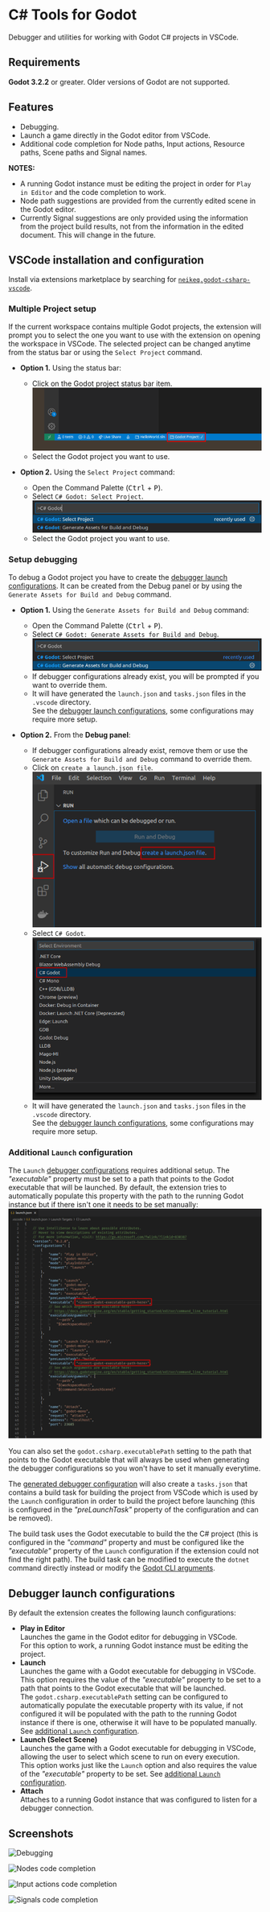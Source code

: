 # C# Tools for Godot

Debugger and utilities for working with Godot C# projects in VSCode.

## Requirements

**Godot 3.2.2** or greater. Older versions of Godot are not supported.

## Features

- Debugging.
- Launch a game directly in the Godot editor from VSCode.
- Additional code completion for Node paths, Input actions, Resource paths, Scene paths and Signal names.

**NOTES:**
- A running Godot instance must be editing the project in order for `Play in Editor` and the code completion to work.
- Node path suggestions are provided from the currently edited scene in the Godot editor.
- Currently Signal suggestions are only provided using the information from the project build
results, not from the information in the edited document. This will change in the future.

## VSCode installation and configuration

Install via extensions marketplace by searching for [`neikeq.godot-csharp-vscode`](https://marketplace.visualstudio.com/items?itemName=neikeq.godot-csharp-vscode).

### Multiple Project setup

If the current workspace contains multiple Godot projects, the extension will prompt you to select the one you want to use with the extension on opening the workspace in VSCode. The selected project can be changed anytime from the status bar or using the `Select Project` command.

- **Option 1.** Using the status bar:
  - Click on the Godot project status bar item.\
    ![Select Project on the status bar](images/setupProjectStatusbar.png)
  - Select the Godot project you want to use.

- **Option 2.** Using the `Select Project` command:
  - Open the Command Palette (<kbd>Ctrl</kbd> + <kbd>P</kbd>).
  - Select `C# Godot: Select Project`.\
    ![Select the Select Project command](images/setupProjectCommand.png)
  - Select the Godot project you want to use.

### Setup debugging

To debug a Godot project you have to create the [debugger launch configurations](#debugger-launch-configurations). It can be created from the Debug panel or by using the `Generate Assets for Build and Debug` command.

- **Option 1.** Using the `Generate Assets for Build and Debug` command:
  - Open the Command Palette (<kbd>Ctrl</kbd> + <kbd>P</kbd>).
  - Select `C# Godot: Generate Assets for Build and Debug`.\
    ![Select the Generate Assets for Build and Debug command](images/setupDebuggingCommand.png)
  - If debugger configurations already exist, you will be prompted if you want to override them.
  - It will have generated the `launch.json` and `tasks.json` files in the `.vscode` directory.\
    See the [debugger launch configurations](#debugger-launch-configurations), some configurations
    may require more setup.

- **Option 2.** From the **Debug panel**:
  - If debugger configurations already exist, remove them or use the
    `Generate Assets for Build and Debug` command to override them.
  - Click on `create a launch.json file`.\
    ![Create launch.json file](images/setupDebuggingCreate.png)
  - Select `C# Godot`.\
    ![Select C# Godot](images/setupDebuggingSelectGodot.png)
  - It will have generated the `launch.json` and `tasks.json` files in the `.vscode` directory.\
    See the [debugger launch configurations](#debugger-launch-configurations), some configurations
    may require more setup.

### Additional `Launch` configuration

The `Launch` [debugger configurations](#debugger-launch-configurations) requires additional setup. The _"executable"_ property must be set to a path that points to the Godot executable that will be launched. By default, the extension tries to automatically populate this property with the path to the running Godot instance but if there isn't one it needs to be set manually:
![Fix editor path](images/setupDebuggingGodotPath.png)

You can also set the `godot.csharp.executablePath` setting to the path that points to the Godot executable that will always be used when generating the debugger configurations so you won't have to set it manually everytime.

The [generated debugger configuration](#setup-debugging) will also create a `tasks.json` that contains a build task for building the project from VSCode which is used by the `Launch` configuration in order to build the project before launching (this is configured in the _"preLaunchTask"_ property of the configuration and can be removed).

The build task uses the Godot executable to build the the C# project (this is configured in the _"command"_ property and must be configured like the _"executable"_ property of the `Launch` configuration if the extension could not find the right path). The build task can be modified to execute the `dotnet` command directly instead or modify the [Godot CLI arguments](https://docs.godotengine.org/en/3.4/getting_started/editor/command_line_tutorial.html#command-line-reference).

## Debugger launch configurations

By default the extension creates the following launch configurations:

- **Play in Editor**\
  Launches the game in the Godot editor for debugging in VSCode.\
  For this option to work, a running Godot instance must be editing the project.
- **Launch**\
  Launches the game with a Godot executable for debugging in VSCode.\
  This option requires the value of the _"executable"_ property to be set to
  a path that points to the Godot executable that will be launched.\
  The `godot.csharp.executablePath` setting can be configured to automatically populate the
  executable property with its value, if not configured it will be populated with the path
  to the running Godot instance if there is one, otherwise it will have to be populated manually.
  See [additional `Launch` configuration](#additional-launch-configuration).
- **Launch (Select Scene)**\
  Launches the game with a Godot executable for debugging in VSCode, allowing the user
  to select which scene to run on every execution.\
  This option works just like the `Launch` option and also requires the value
  of the _"executable"_ property to be set.
  See [additional `Launch` configuration](#additional-launch-configuration).
- **Attach**\
  Attaches to a running Godot instance that was configured to listen for a debugger connection.

## Screenshots

![Debugging](images/debugging.png)

![Nodes code completion](images/codeCompletionNodePaths.png)

![Input actions code completion](images/codeCompletionInputActions.png)

![Signals code completion](images/codeCompletionSignals.png)
